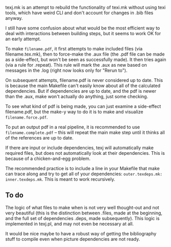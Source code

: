 texj.mk is an attempt to rebuild the functionality of texi.mk without using texi tools, which have weird CLI and don't account for changes in .bib files anyway.

I still have some confusion about what would be the most efficient way to deal with interactions between building steps, but it seems to work OK for an early attempt.

To make `filename.pdf`, it first attempts to make included files (via filename.tex.mk), then to force-make the .aux file (the .pdf file can be made as a side-effect, but won't be seen as successfully made). It then tries again (via a rule for .repeat). This rule will mark the .aux as new based on messages in the .log (right now looks only for "Rerun to").

On subsequent attempts, filename.pdf is never considered up to date. This is because the main Makefile can't easily know about all of the calculated dependencies. But if dependencies are up to date, and the pdf is newer than the .aux, make won't actually do anything, just some checking.

To see what kind of pdf is being made, you can just examine a side-effect filename.pdf, but the make-y way to do it is to make and visualize `filename.force.pdf`.

To put an output pdf in a real pipeline, it is recommended to use `filename.complete.pdf` – this will repeat the main make step until it thinks all of the references are up to date.

If there are input or include dependencies, texj will automatically make required files, but does not automatically look at their dependencies. This is because of a chicken-and-egg problem.

The recommended practice is to include a line in your Makefile that make can trace along and try to get all of your dependencies:
`outer.texdeps.mk: inner.texdeps.mk`. This is meant to work recursively.

## To do

The logic of what files to make when is not very well thought-out and not very beautiful (this is the distinction between .files, made at the beginning, and the full set of dependencies .deps, made subsequently). This logic is implemented in texj.pl, and may not even be necessary at all.

It would be nice maybe to have a robust way of getting the bibliography stuff to compile even when picture dependencies are not ready.
